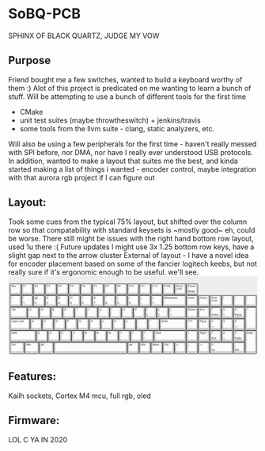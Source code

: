 # SoBQ-PCB
SPHINX OF BLACK QUARTZ, JUDGE MY VOW

## Purpose
Friend bought me a few switches, wanted to build a keyboard worthy of them :)
Alot of this project is predicated on me wanting to learn a bunch of stuff. Will be attempting to use a bunch of different tools for the first time 
- CMake
- unit test suites (maybe throwtheswitch) + jenkins/travis
- some tools from the llvm suite - clang, static analyzers, etc.

Will also be using a few peripherals for the first time - haven't really messed with SPI before, nor DMA, nor have I really ever understood USB protocols. 
In addition, wanted to make a layout that suites me the best, and kinda started making a list of things i wanted - encoder control, maybe integration with that aurora rgb project if I can figure out 
 
## Layout:
Took some cues from the typical 75% layout, but shifted over the column row so that compatability with standard keysets is ~mostly good~ eh, could be worse. 
There still might be issues with the right hand bottom row layout, used 1u there :(
Future updates I might use 3x 1.25 bottom row keys, have a slight gap next to the arrow cluster
External of layout - I have a novel idea for encoder placement based on some of the fancier logitech keebs, but not really sure if it's ergonomic enough to be useful. we'll see. 
![Layout](Images/Layout.png?raw=true "SOBQ")

## Features:
Kailh sockets, Cortex M4 mcu, full rgb, oled

## Firmware:
LOL C YA IN 2020
